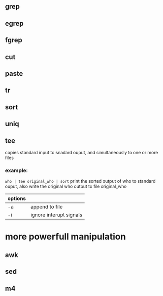 ## grep

## egrep

## fgrep

## cut

## paste

## tr

## sort

## uniq

## tee

copies standard input to snadard ouput, and simultaneously to one or more files

### example:

`who | tee original_who | sort`
print the sorted output of who to standard ouput, also write the original who output to file original_who

| options |                         |
| ------- | ----------------------- |
| -a      | append to file          |
| -i      | ignore interupt signals |

# more powerfull manipulation

## awk

## sed

## m4